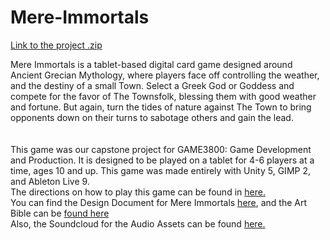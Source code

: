 # Mere-Immortals

<a href="https://drive.google.com/open?id=0B3jwOSPEN_CnVkx6c0dDWjNFYXM">Link to the project .zip</a>

<div>Mere Immortals is a tablet-based digital card game designed around Ancient Grecian Mythology, where players face off controlling the weather, and the destiny of a small Town. Select a Greek God or Goddess and compete for the favor of The Townsfolk, blessing them with good weather and fortune. But again, turn the tides of nature against The Town to bring opponents down on their turns to sabotage others and gain the lead.</div><br>
<br>
<div>This game was our capstone project for GAME3800: Game Development and Production. It is designed to be played on a tablet for 4-6 players at a time, ages 10 and up. This game was made entirely with Unity 5, GIMP 2, and Ableton Live 9.<br>
The directions on how to play this game can be found in <a href="https://docs.google.com/a/husky.neu.edu/presentation/d/1at-cUoMz-IpqeTHpi3lT3VGBf4Uj2GRIwQLh3CJWtIU/edit?usp=sharing">here.</a><br>
You can find the Design Document for Mere Immortals <a href="https://docs.google.com/presentation/d/1XCd4vlaXvmuXymxg23Ab6nrfIGiLnawOscj-l-fnm4w/edit?usp=sharing">here</a>, and the Art Bible can be <a href="https://docs.google.com/presentation/d/1aHXqmn15EXc6W8pEG9EIETz5fSrJV24bO9zf6DgmQKE/edit?usp=sharing">found here</a><br>
Also, the Soundcloud for the Audio Assets can be found <a href="https://soundcloud.com/petracles/sets/mere-immortals-audio-assets">here.</a>
</div>
